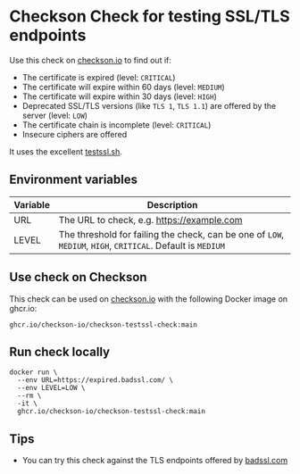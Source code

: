 # Checkson Check for testing SSL/TLS endpoints

Use this check on [checkson.io](https://checkson.io) to find out if:

* The certificate is expired (level: `CRITICAL`)
* The certificate will expire within 60 days (level: `MEDIUM`)
* The certificate will expire within 30 days (level: `HIGH`)
* Deprecated SSL/TLS versions (like `TLS 1`, `TLS 1.1`) are offered by the server (level: `LOW`)
* The certificate chain is incomplete (level: `CRITICAL`)
* Insecure ciphers are offered

It uses the excellent [testssl.sh](https://testssl.sh/).

## Environment variables

| Variable | Description |
|----------|-------------|
| URL      | The URL to check, e.g. https://example.com |
| LEVEL    | The threshold for failing the check, can be one of `LOW`, `MEDIUM`, `HIGH`, `CRITICAL`. Default is `MEDIUM` |

## Use check on Checkson

This check can be used on [checkson.io](https://checkson.io) with the following Docker image on ghcr.io:

```
ghcr.io/checkson-io/checkson-testssl-check:main
```

## Run check locally

```
docker run \
  --env URL=https://expired.badssl.com/ \
  --env LEVEL=LOW \
  --rm \
  -it \
  ghcr.io/checkson-io/checkson-testssl-check:main
```

## Tips

* You can try this check against the TLS endpoints offered by [badssl.com](https://badssl.com)
